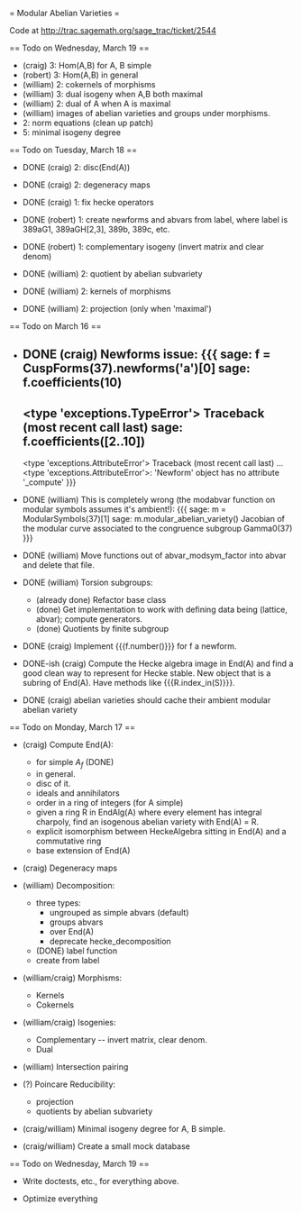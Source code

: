 = Modular Abelian Varieties =

Code at http://trac.sagemath.org/sage_trac/ticket/2544

== Todo on Wednesday, March 19 ==
 * (craig)   3: Hom(A,B) for A, B simple
 * (robert)  3: Hom(A,B) in general
 * (william) 2: cokernels of morphisms
 * (william) 3: dual isogeny when A,B both maximal
 * (william) 2: dual of A when A is maximal
 * (william) images of abelian varieties and groups under morphisms. 
 * 2: norm equations (clean up patch)
 * 5: minimal isogeny degree


== Todo on Tuesday, March 18 ==

 * DONE (craig)   2: disc(End(A))
 * DONE (craig)   2: degeneracy maps
 * DONE (craig)   1: fix hecke operators

 * DONE (robert)  1: create newforms and abvars from label, where label is 389aG1, 389aGH[2,3], 389b, 389c, etc.
 * DONE (robert)  1: complementary isogeny (invert matrix and clear denom)

 * DONE (william) 2: quotient by abelian subvariety
 * DONE (william) 2: kernels of morphisms
 * DONE (william) 2: projection (only when 'maximal')



== Todo on March 16 ==

 * DONE (craig) Newforms issue:
   {{{
   sage: f = CuspForms(37).newforms('a')[0]
   sage: f.coefficients(10)
   ------------------------------------
   <type 'exceptions.TypeError'>             Traceback (most recent call last)
   sage: f.coefficients([2..10])
   ------------------------------------
   <type 'exceptions.AttributeError'>        Traceback (most recent call last)
   ...
   <type 'exceptions.AttributeError'>: 'Newform' object has no attribute '_compute'
   }}}

 * DONE (william) This is completely wrong (the modabvar function on modular symbols assumes it's ambient!):
   {{{
   sage: m = ModularSymbols(37)[1]
   sage: m.modular_abelian_variety()
   Jacobian of the modular curve associated to the congruence subgroup Gamma0(37)
   }}}

 * DONE (william) Move functions out of abvar_modsym_factor into abvar and delete that file. 

 * DONE (william) Torsion subgroups:
    * (already done) Refactor base class
    * (done) Get implementation to work with defining data being (lattice, abvar); compute generators. 
    * (done) Quotients by finite subgroup

 * DONE (craig) Implement {{{f.number()}}} for f a newform. 

 * DONE-ish (craig) Compute the Hecke algebra image in End(A) and find a good clean way to represent for Hecke stable.  New object that is a subring of End(A).   Have methods like {{{R.index_in(S)}}}.

 * DONE (craig) abelian varieties should cache their ambient modular abelian variety

== Todo on Monday, March 17 ==

 * (craig) Compute End(A):
     * for simple $A_f$ (DONE)
     * in general.
     * disc of it.
     * ideals and annihilators
     * order in a ring of integers (for A simple)
     * given a ring R in EndAlg(A) where every element has integral charpoly, find an isogenous abelian variety with End(A) = R.
     * explicit isomorphism between HeckeAlgebra sitting in End(A) and a commutative ring
     * base extension of End(A)

 * (craig) Degeneracy maps

 * (william) Decomposition:
    * three types:
        * ungrouped as simple abvars   (default)
        * groups abvars
        * over End(A)
        * deprecate hecke_decomposition
   * (DONE) label function
   * create from label

 * (william/craig) Morphisms:
    * Kernels
    * Cokernels

 * (william/craig) Isogenies:
    * Complementary -- invert matrix, clear denom. 
    * Dual
   
 * (william) Intersection pairing

 * (?) Poincare Reducibility:
    * projection
    * quotients by abelian subvariety

 * (craig/william) Minimal isogeny degree for A, B simple.

 * (craig/william) Create a small mock database
 



== Todo on Wednesday, March 19 ==


 * Write doctests, etc., for everything above.

 * Optimize everything
